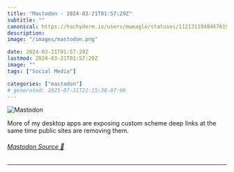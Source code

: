 ```yaml
---
title: "Mastodon - 2024-03-21T01:57:29Z"
subtitle: ""
canonical: https://hachyderm.io/users/mweagle/statuses/112131194846781965
description:
image: "/images/mastodon.png"

date: 2024-03-21T01:57:29Z
lastmod: 2024-03-21T01:57:29Z
image: ""
tags: ["Social Media"]

categories: ["mastodon"]
# generated: 2025-07-21T21:15:38-07:00
---
```

![Mastodon](/images/mastodon.png)

<p>More of my desktop apps are exposing custom scheme deep links at the same time public sites are removing them.</p>


###### [Mastodon Source 🐘](https://hachyderm.io/@mweagle/112131194846781965)

___
